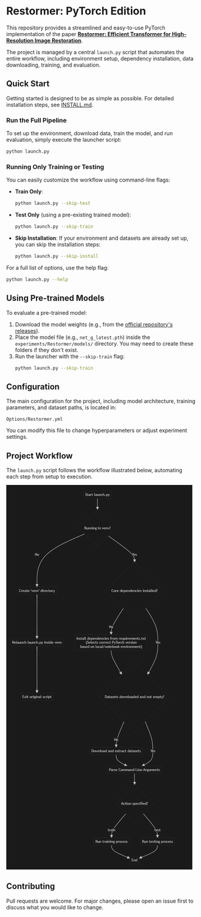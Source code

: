 # Restormer: PyTorch Edition

This repository provides a streamlined and easy-to-use PyTorch implementation of the paper **[Restormer: Efficient Transformer for High-Resolution Image Restoration](https://arxiv.org/abs/2111.09881)**.

The project is managed by a central `launch.py` script that automates the entire workflow, including environment setup, dependency installation, data downloading, training, and evaluation.

## Quick Start

Getting started is designed to be as simple as possible. For detailed installation steps, see [INSTALL.md](./INSTALL.md).

### Run the Full Pipeline
To set up the environment, download data, train the model, and run evaluation, simply execute the launcher script:
```bash
python launch.py
```

### Running Only Training or Testing
You can easily customize the workflow using command-line flags:

- **Train Only**:
  ```bash
  python launch.py --skip-test
  ```
- **Test Only** (using a pre-existing trained model):
  ```bash
  python launch.py --skip-train
  ```
- **Skip Installation**: If your environment and datasets are already set up, you can skip the installation steps:
  ```bash
  python launch.py --skip-install
  ```

For a full list of options, use the help flag:
```bash
python launch.py --help
```

## Using Pre-trained Models

To evaluate a pre-trained model:
1. Download the model weights (e.g., from the [official repository's releases](https://drive.google.com/drive/folders/1ZEDDEVW0UgkpWi-N4Lj_JUoVChGXCu_u?usp=sharing)).
2. Place the model file (e.g., `net_g_latest.pth`) inside the `experiments/Restormer/models/` directory. You may need to create these folders if they don't exist.
3. Run the launcher with the `--skip-train` flag:
   ```bash
   python launch.py --skip-train
   ```

## Configuration

The main configuration for the project, including model architecture, training parameters, and dataset paths, is located in:
```
Options/Restormer.yml
```
You can modify this file to change hyperparameters or adjust experiment settings.

## Project Workflow

The `launch.py` script follows the workflow illustrated below, automating each step from setup to execution.

![Project Workflow](./assets/workflow.png)

## Contributing

Pull requests are welcome. For major changes, please open an issue first to discuss what you would like to change.
